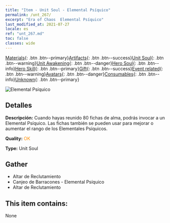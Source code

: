 ```yaml
---
title: "Item - Unit Soul - Elemental Psíquico"
permalink: /unt_267/
excerpt: "Era of Chaos  Elemental Psíquico"
last_modified_at: 2021-07-27
locale: es
ref: "unt_267.md"
toc: false
classes: wide
---
```

 [Materials](/ItemsES/){: .btn .btn--primary}[Artifacts](/ItemsES/Artifacts/){: .btn .btn--success}[Unit Soul](/ItemsES/UnitSoul/){: .btn .btn--warning}[Unit Awakening](/ItemsES/UnitAwakening/){: .btn .btn--danger}[Hero Soul](/ItemsES/HeroSoul/){: .btn .btn--info}[Hero Skill](/ItemsES/HeroSkill/){: .btn .btn--primary}[Gift](/ItemsES/Gift/){: .btn .btn--success}[Event related](/ItemsES/Events/){: .btn .btn--warning}[Avatars](/ItemsES/Avatars/){: .btn .btn--danger}[Consumables](/ItemsES/Consumables/){: .btn .btn--info}[Unknown](/ItemsES/Unknown/){: .btn .btn--primary}

 ![Elemental Psíquico](/images/u/ti_jingshenyuansu.jpg)

## Detalles
 **Descripción:** Cuando hayas reunido 80 fichas de alma, podrás invocar a un Elemental Psíquico. Las fichas también se pueden usar para mejorar o aumentar el rango de los Elementales Psíquicos.

 **Quality:** <span style="color: #FF8C00">OK</span>

 **Type:** Unit Soul

## Gather

*    Altar de Reclutamiento 
*    Canjeo de Barracones - Elemental Psíquico 
*    Altar de Reclutamiento 

## This item contains:

  None


